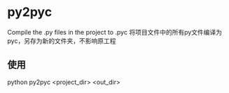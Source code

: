 # py2pyc
Compile the .py files in the project to .pyc
将项目文件中的所有py文件编译为pyc，另存为新的文件夹，不影响原工程

## 使用
python py2pyc <project_dir> <out_dir>
